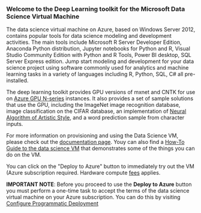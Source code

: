 ### Welcome to the Deep Learning toolkit for the Microsoft Data Science Virtual Machine

The data science virtual machine on Azure, based on Windows Server 2012, contains popular tools for data science modeling and development activities. The main tools include Microsoft R Server Developer Edition, Anaconda Python distribution, Jupyter notebooks for Python and R, Visual Studio Community Edition with Python and R Tools, Power BI desktop, SQL Server Express edition. Jump start modeling and development for your data science project using software commonly used for analytics and machine learning tasks in a variety of languages including R, Python, SQL, C# all pre-installed.

The deep learning toolkit provides GPU versions of mxnet and CNTK for use on [Azure GPU N-series](https://azure.microsoft.com/en-us/blog/azure-n-series-preview-availability/) instances. It also provides a set of sample solutions that use the GPU, including the ImageNet image recognition database, image classification on the CIFAR database, an implementation of [Neural Algorithm of Artistic Style](http://arxiv.org/abs/1508.06576), and a word prediction sample from character inputs.

For more information on provisioning and using the Data Science VM, please check out the [documentation page](https://azure.microsoft.com/documentation/articles/machine-learning-data-science-provision-vm/). 
Youy can also find a [How-To Guide to the data science VM](https://azure.microsoft.com/documentation/articles/machine-learning-data-science-vm-do-ten-things/) that demonstrates some of the things you can do on the VM.

You can click on the "Deploy to Azure" button to immediately try out the VM (Azure subscription required. Hardware compute [fees](https://azure.microsoft.com/en-us/marketplace/partners/microsoft-ads/standard-data-science-vm/) applies. 

**IMPORTANT NOTE**: Before you proceed to use the **Deploy to Azure** button you must perform a one-time task to accept the terms of the data science virtual machine on your Azure subscription. You can do this by visiting [Configure Programmatic Deployment](https://ms.portal.azure.com/#blade/Microsoft_Azure_Marketplace/LegalTermsSkuProgrammaticAccessBlade/legalTermsSkuProgrammaticAccessData/%7B%22product%22%3A%7B%22publisherId%22%3A%22microsoft-ads%22%2C%22offerId%22%3A%22standard-data-science-vm%22%2C%22planId%22%3A%22standard-data-science-vm%22%7D%7D)